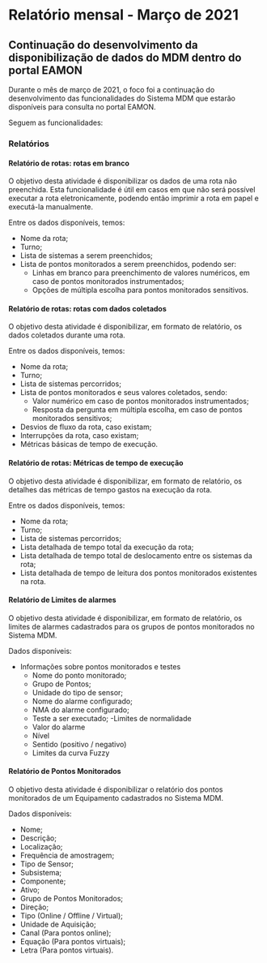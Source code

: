 # Relatório mensal - Março de 2021

## Continuação do desenvolvimento da disponibilização de dados do MDM dentro do portal EAMON

Durante o mês de março de 2021, o foco foi a continuação do desenvolvimento das funcionalidades do Sistema MDM que estarão disponíveis para consulta no portal EAMON.

Seguem as funcionalidades:

### Relatórios

#### Relatório de rotas: rotas em branco

O objetivo desta atividade é disponibilizar os dados de uma rota não preenchida. Esta funcionalidade é útil em casos em que não será possível executar a rota eletronicamente, podendo então imprimir a rota em papel e executá-la manualmente.

Entre os dados disponíveis, temos:

- Nome da rota;
- Turno;
- Lista de sistemas a serem preenchidos;
- Lista de pontos monitorados a serem preenchidos, podendo ser:
  - Linhas em branco para preenchimento de valores numéricos, em caso de pontos monitorados instrumentados;
  - Opções de múltipla escolha para pontos monitorados sensitivos.

#### Relatório de rotas: rotas com dados coletados

O objetivo desta atividade é disponibilizar, em formato de relatório, os dados coletados durante uma rota.

Entre os dados disponíveis, temos:

- Nome da rota;
- Turno;
- Lista de sistemas percorridos;
- Lista de pontos monitorados e seus valores coletados, sendo:
  - Valor numérico em caso de pontos monitorados instrumentados;
  - Resposta da pergunta em múltipla escolha, em caso de pontos monitorados sensitivos;
- Desvios de fluxo da rota, caso existam;
- Interrupções da rota, caso existam;
- Métricas básicas de tempo de execução.

#### Relatório de rotas: Métricas de tempo de execução

O objetivo desta atividade é disponibilizar, em formato de relatório, os detalhes das métricas de tempo gastos na execução da rota.

Entre os dados disponíveis, temos:

- Nome da rota;
- Turno;
- Lista de sistemas percorridos;
- Lista detalhada de tempo total da execução da rota;
- Lista detalhada de tempo total de deslocamento entre os sistemas da rota;
- Lista detalhada de tempo de leitura dos pontos monitorados existentes na rota.

#### Relatório de Limites de alarmes

O objetivo desta atividade é disponibilizar, em formato de relatório, os limites de alarmes cadastrados para os grupos de pontos monitorados no Sistema MDM.

Dados disponíveis:

- Informações sobre pontos monitorados e testes
  - Nome do ponto monitorado;
  - Grupo de Pontos;
  - Unidade do tipo de sensor;
  - Nome do alarme configurado;
  - NMA do alarme configurado;
  - Teste a ser executado;
-Limites de normalidade 
  - Valor do alarme
  - Nível 
  - Sentido (positivo / negativo)
  - Limites da curva Fuzzy


#### Relatório de Pontos Monitorados

O objetivo desta atividade é disponibilizar o relatório dos pontos monitorados de um Equipamento cadastrados no Sistema MDM.

Dados disponíveis:

- Nome;
- Descrição;
- Localização;
- Frequência de amostragem;
- Tipo de Sensor;
- Subsistema;
- Componente;
- Ativo;
- Grupo de Pontos Monitorados;
- Direção;
- Tipo (Online / Offline / Virtual);
- Unidade de Aquisição;
- Canal (Para pontos online);
- Equação (Para pontos virtuais);
- Letra (Para pontos virtuais).
